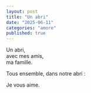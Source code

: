 ```yaml
---
layout: post
title: "Un abri"
date: "2025-06-11"
categories: "amore"
published: true
---
```


Un abri,  
avec mes amis,  
ma famille.  

Tous ensemble,
dans notre abri :  

Je vous aime.  
